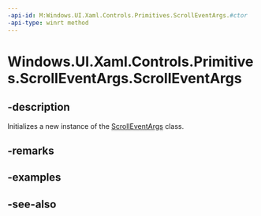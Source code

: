 ```yaml
---
-api-id: M:Windows.UI.Xaml.Controls.Primitives.ScrollEventArgs.#ctor
-api-type: winrt method
---
```


<!-- Method syntax
public ScrollEventArgs()
-->

# Windows.UI.Xaml.Controls.Primitives.ScrollEventArgs.ScrollEventArgs

## -description
Initializes a new instance of the [ScrollEventArgs](scrolleventargs.md) class.


## -remarks

## -examples

## -see-also
